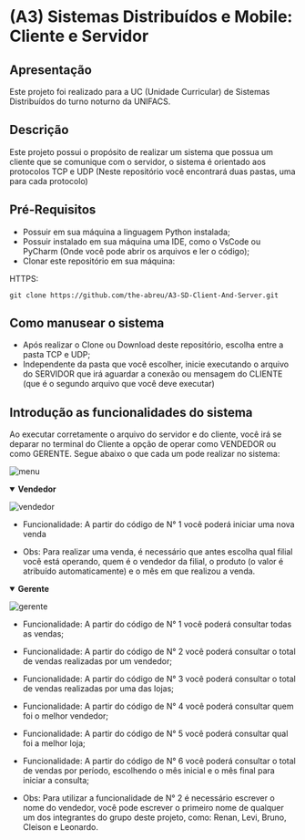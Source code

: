 # (A3) Sistemas Distribuídos e Mobile: Cliente e Servidor

## Apresentação
Este projeto foi realizado para a UC (Unidade Curricular) de Sistemas Distribuídos do turno noturno da UNIFACS.

## Descrição
Este projeto possui o propósito de realizar um sistema que possua um cliente que se comunique com o servidor, o sistema é orientado aos protocolos TCP e UDP (Neste repositório você encontrará duas pastas, uma para cada protocolo)

## Pré-Requisitos
* Possuir em sua máquina a linguagem Python instalada;
* Possuir instalado em sua máquina uma IDE, como o VsCode ou PyCharm (Onde você pode abrir os arquivos e ler o código);
* Clonar este repositório em sua máquina:

HTTPS:
```
git clone https://github.com/the-abreu/A3-SD-Client-And-Server.git
```

## Como manusear o sistema
* Após realizar o Clone ou Download deste repositório, escolha entre a pasta TCP e UDP;
* Independente da pasta que você escolher, inicie executando o arquivo do SERVIDOR que irá aguardar a conexão ou mensagem do CLIENTE (que é o segundo arquivo que você deve executar)

## Introdução as funcionalidades do sistema
Ao executar corretamente o arquivo do servidor e do cliente, você irá se deparar no terminal do Cliente a opção de operar como VENDEDOR ou como GERENTE. Segue abaixo o que cada um pode realizar no sistema:

![menu](https://user-images.githubusercontent.com/96211934/204113855-5968d13f-75f6-49b3-a6f6-22cc49093337.png)


<details open>
  <summary>
    <b>Vendedor</b>
  </summary>
  
  ![vendedor](https://user-images.githubusercontent.com/96211934/204113805-e90e2ad1-1b3d-4149-a30b-7739a51ba992.png)

- Funcionalidade: A partir do código de N° 1 você poderá iniciar uma nova venda

- Obs: Para realizar uma venda, é necessário que antes escolha qual filial você está operando, quem é o vendedor da filial, o produto (o valor é atribuído automaticamente) e o mês em que realizou a venda.
</details>

<details open>
  <summary>
    <b>Gerente</b>
  </summary>
  
  ![gerente](https://user-images.githubusercontent.com/96211934/204113786-c907190d-2f69-42da-96ae-5f277d099f1e.png)


- Funcionalidade: A partir do código de N° 1 você poderá consultar todas as vendas;
- Funcionalidade: A partir do código de N° 2 você poderá consultar o total de vendas realizadas por um vendedor;
- Funcionalidade: A partir do código de N° 3 você poderá consultar o total de vendas realizadas por uma das lojas;
- Funcionalidade: A partir do código de N° 4 você poderá consultar quem foi o melhor vendedor;
- Funcionalidade: A partir do código de N° 5 você poderá consultar qual foi a melhor loja;
- Funcionalidade: A partir do código de N° 6 você poderá consultar o total de vendas por período, escolhendo o mês inicial e o mês final para iniciar a consulta;

- Obs: Para utilizar a funcionalidade de N° 2 é necessário escrever o nome do vendedor, você pode escrever o primeiro nome de qualquer um dos integrantes do grupo deste projeto, como: Renan, Levi, Bruno, Cleison e Leonardo.
</details>
